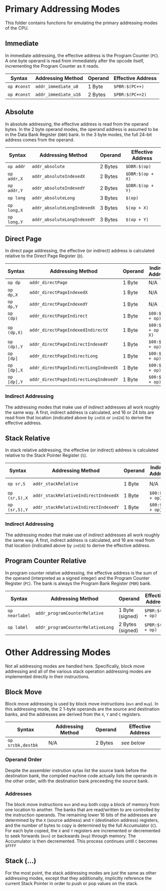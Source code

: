 
# Primary Addressing Modes

This folder contains functions for emulating the primary addressing modes of the CPU.



## Immediate

In immediate addressing, the effective address is the Program Counter (`PC`). A one byte operand is read from immediately after the opcode itself, incrementing the Program Counter as it reads.

| Syntax      | Addressing Method    | Operand | Effective Address |
|-------------|----------------------|---------|-------------------|
| `op #const` | `addr_immediate_u8`  | 1 Byte  | `$PBR:$(PC++)`    |
| `op #const` | `addr_immediate_u16` | 2 Bytes | `$PBR:$(PC+=2)`   |




## Absolute

In absolute addressing, the effective address is read from the operand bytes. In the 2 byte operand modes, the operand address is assumed to be in the Data Bank Register (`DBR`) bank. In the 3 byte modes, the full 24-bit address comes from the operand.

| Syntax      | Addressing Method           | Operand | Effective Address  |
|-------------|-----------------------------|---------|--------------------|
| `op addr`   | `addr_absolute`             | 2 Bytes | `$DBR:$(op)`       |
| `op addr,X` | `addr_absoluteIndexedX`     | 2 Bytes | `$DBR:$(op + X)`   |
| `op addr,Y` | `addr_absoluteIndexedY`     | 2 Bytes | `$DBR:$(op + Y)`   |
| `op long`   | `addr_absoluteLong`         | 3 Bytes | `$(op)`            |
| `op long,X` | `addr_absoluteLongIndexedX` | 3 Bytes | `$(op + X)`        |
| `op long,Y` | `addr_absoluteLongIndexedY` | 3 Bytes | `$(op + Y)`        |




## Direct Page

In direct page addressing, the effective (or indirect) address is calculated relative to the Direct Page Register (`D`).

| Syntax      | Addressing Method                     | Operand | Indirect Address    | Effective Address   |
|-------------|---------------------------------------|---------|---------------------|---------------------|
| `op dp`     | `addr_directPage`                     | 1 Byte  | N/A                 | `$00:$(D + op)`     |
| `op dp,X`   | `addr_directPageIndexedX`             | 1 Byte  | N/A                 | `$00:$(D + op + X)` |
| `op dp,Y`   | `addr_directPageIndexedY`             | 1 Byte  | N/A                 | `$00:$(D + op + Y)` |
| `op (dp)`   | `addr_directPageIndirect`             | 1 Byte  | `$00:$(D + op)`     | `$DBR:$(ind16)`     |
| `op (dp,X)` | `addr_directPageIndexedIndirectX`     | 1 Byte  | `$00:$(D + op + X)` | `$DBR:$(ind16)`     |
| `op (dp),Y` | `addr_directPageIndirectIndexedY`     | 1 Byte  | `$00:$(D + op)`     | `$DBR:$(ind16 + Y)` |
| `op [dp]`   | `addr_directPageIndirectLong`         | 1 Byte  | `$00:$(D + op)`     | `$(ind24)`          |
| `op [dp],X` | `addr_directPageIndirectLongIndexedX` | 1 Byte  | `$00:$(D + op)`     | `$(ind24 + X)`      |
| `op [dp],Y` | `addr_directPageIndirectLongIndexedY` | 1 Byte  | `$00:$(D + op)`     | `$(ind24 + Y)`      |


### Indirect Addressing

The addressing modes that make use of indirect addresses all work roughly the same way. A first, indirect address is calculated, and 16 or 24 bits are read from that location (indicated above by `ind16` or `ind24`) to derive the effective address.




## Stack Relative

In stack relative addressing, the effective (or indirect) address is calculated relative to the Stack Pointer Register (`S`).

| Syntax        | Addressing Method                    | Operand | Indirect Address    | Effective Address   |
|---------------|--------------------------------------|---------|---------------------|---------------------|
| `op sr,S`     | `addr_stackRelative`                 | 1 Byte  | N/A                 | `$00:$(S + op)`     |
| `op (sr,S),X` | `addr_stackRelativeIndirectIndexedX` | 1 Byte  | `$00:$(S + op)`     | `$DBR:$(ind16 + X)` |
| `op (sr,S),Y` | `addr_stackRelativeIndirectIndexedY` | 1 Byte  | `$00:$(S + op)`     | `$DBR:$(ind16 + Y)` |


### Indirect Addressing

The addressing modes that make use of indirect addresses all work roughly the same way. A first, indirect address is calculated, and 16 are read from that location (indicated above by `ind16`) to derive the effective address.







## Program Counter Relative

In program counter relative addressing, the effective address is the sum of the operand (interpreted as a signed integer) and the Program Counter Register (`PC`). The bank is always the Program Bank Register (`PBR`) bank.

| Syntax         | Addressing Method                 | Operand          | Effective Address  |
|----------------|-----------------------------------|------------------|--------------------|
| `op nearlabel` | `addr_programCounterRelative`     | 1 Byte  (signed) | `$PBR:$(PC + op)`  |
| `op label`     | `addr_programCounterRelativeLong` | 2 Bytes (signed) | `$PBR:$(PC + op)`  |







# Other Addressing Modes

Not all addressing modes are handled here. Specifically, block move addressing and all of the various stack operation addressing modes are implemented directly in their instructions.



## Block Move

Block move addressing is used by block move instructions (`mvn` and `mvp`). In this addressing mode, the 2 1-byte operands are the source and destination banks, and the addresses are derived from the `X`, `Y` and `C` registers.

| Syntax            | Addressing Method | Operand | Effective Address |
|-------------------|-------------------|---------|-------------------|
| `op srcbk,destbk` | N/A               | 2 Bytes | _see below_       |

### Operand Order

Despite the assembler instrution sytax list the source bank before the destination bank, the compiled machine code actually lists the operands in the other order, with the destination bank preceeding the source bank.

### Addresses

The block move instructions `mvn` and `mvp` both copy a block of memory from one location to another. The banks that are read/written to are controlled by the instruction operands. The remaining lower 16 bits of the addresses are determined by the `X` (source address) and `Y` (destination address) registers, and the number of bytes to copy is determined by the full Accumulator (`C`). For each byte copied, the `X` and `Y` registers are incremented or decremented to seek forwards (`mvn`) or backwards (`mvp`) through memory. The Accumulator is then decremented. This process continues until `C` becomes `$FFFF`




## Stack (...)

For the most point, the stack addressing modes are just the same as other addressing modes, except that they additionally, implicitly reference the current Stack Pointer in order to push or pop values on the stack.


